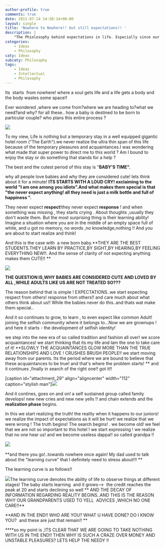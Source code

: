 ```yaml
---
author-profile: true
comments: true
date: 2011-07-14 14:50:14+00:00
layout: single
title: 'Nowhere to Nowhere!! but still expectations!! '
description: |
    "The Phiolosophy behind expectations in life. Especially since our life starts from Nowhere and goes to nowhere. "
categories:
    - Ideas
    - Philosophy
caty: Ideas
subcaty: Philosophy
tags:
    - Ideas
    - Intellectual
    - Philosophy
---
```


Its  starts  from nowhere! where a soul gets life and a life gets a body and the body wastes some space!!

Ever wondered ,where we come from?where we are heading to?what we need?and why? for all these.. how a baby is destined to be born to particular couple? who plans this entire process ?

[![](http://vickyexplored.files.wordpress.com/2011/07/nowhere-12212.jpg?w=300)](http://vickyexplored.files.wordpress.com/2011/07/nowhere-12212.jpg)

To my view, Life is nothing but a temporary stay in a well equipped gigantic hotel room ("The Earth").we never realize the ultra thin span of this life because of the temporary pleasures and acquaintances.I was wondering what made that super power to direct me to this world ? Am I bound to enjoy the stay or do something that stands for a help ?

The best and the cutest period of this stay is "**BABY'S TIME".**

why all people love babies and why they are considered cute! lets think about it for a minute! **ITS STARTS WITH A LOUD CRY! exclaiming to the world "I am one among you idiots".And what makes them special is that "the never expect anything! all they need is just a milk bottle and full of happiness ".**

They never expect **respect**!they never expect **response** ! and when something was missing , they starts crying . About thoughts ,usually they don't waste them. But the most surprising thing is their learning ability! Imagine a situation where you are in the middle of an empty space full of white, and u got no memory, no words ,no knowledge,nothing !! And you are about to start realize and think!

And this is the case with  a new born baby.**THEY ARE THE BEST STUDENTS.THEY LEARN BY PRACTICE,BY SIGHT,BY HEARING,BY FEELING EVERYTHING NEW!!. And the sense of clarity of not expecting anything makes them CUTE!! **

[![](http://vickyexplored.files.wordpress.com/2011/07/cute-baby.jpg?w=300)](http://vickyexplored.files.wordpress.com/2011/07/cute-baby.jpg)

**THE QUESTION IS,WHY BABIES ARE CONSIDERED CUTE AND LOVED BY ALL ,WHILE ADULTS LIKE US ARE NOT TREATED SO???**

The reason behind that is simple ! EXPECTATIONS..we start expecting respect from others! response from others!! and care much about what others think about us!! While the babies never do this..and thats wat make them special..

And it so continues to grow, to learn , to even expect like common Adult! joining the selfish community where it belongs to...Now we are grownups ! and here it starts - the development of selfish identity!

we step into the new era of so called tradition and fashion all over! we score acquaintances! we start thinking that its my life and Iam the one to take care of it! **SLOWLY THE ACQUAINTANCES GLOW MORE THAN THE TRUE RELATIONSHIPS AND LOVE ! CRUSHES BRUSH PEOPLE!! we start moving away from our parents. Its the period where we are bound to believe that these acquaintances to be true! and that's where the problem starts! ** and it continues ,finally in search of the right one!! got it!!

[caption id="attachment_29" align="aligncenter" width="112" caption="stylish man"][![](http://vickyexplored.files.wordpress.com/2011/07/stylish-man1.jpg)](http://vickyexplored.files.wordpress.com/2011/07/stylish-man1.jpg)

And it contines, goes on and on! a self sustained group called family develops! new new cries and new new yells !! and chain extends and the **realization phase** begins.

In this we start realizing the truth! the reality when it happens to our juniors! we realize the impact of expectations as it will be hurt! we realize that we were wrong ! The truth begins! The search begins! . we become old! we feel that we are not so important to this hotel ! we start expressing ! we realize that no one hear us! and we become useless dappa!! so called grandpa !!

[![](http://vickyexplored.files.wordpress.com/2011/07/grandpachair.gif?w=300)](http://vickyexplored.files.wordpress.com/2011/07/grandpachair.gif)     

**and there you go!..towards nowhere once again! My dad used to talk about the "learning curve" that I definitely need to stress about!!! **

The learning curve is as follows!!

[![](http://vickyexplored.files.wordpress.com/2011/07/learning-curve.gif?w=300)](http://vickyexplored.files.wordpress.com/2011/07/learning-curve.gif)The learning curve denotes the ability of life to observe things at different stages! The baby starts learning  and it grows-->  the credit reaches the peak at 20 and starts declining so well ** AND THE DECAY OF INFORMATION REGARDING REALITY BEGINS..AND THIS IS THE REASON WHY OUR GRANDPARENTS USED TO YELL  ADVICES ,WHICH NO ONE CARE!!**

**AND IN THE END!! WHO ARE YOU? WHAT U HAVE DONE? DO I KNOW YOU?  and these are just that remain!! **

****so my point is ,ITS CLEAR THAT WE ARE GOING TO TAKE NOTHING WITH US IN THE END!! THEN WHY IS SUCH A CRAZE OVER MONEY AND UNSTABLE PLEASURES? LETS HELP THE NEEDY !!
